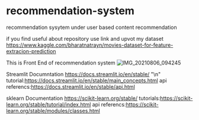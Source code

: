 # recommendation-system
recommendation sysytem under user based content recommendation 

if you find useful about repository use link and upvot my dataset
https://www.kaggle.com/bharatnatrayn/movies-dataset-for-feature-extracion-prediction

This is Front End of recommendation system
![IMG_20210806_094245](https://user-images.githubusercontent.com/47810389/128456272-a99a3fde-e58d-4c4a-be3d-6144ddf6b745.png)

Streamlit Documntation
https://docs.streamlit.io/en/stable/                              "\n"
tutorial:https://docs.streamlit.io/en/stable/main_concepts.html
api referencs:https://docs.streamlit.io/en/stable/api.html

sklearn Documentation
https://scikit-learn.org/stable/
tutorials:https://scikit-learn.org/stable/tutorial/index.html
api referencs:https://scikit-learn.org/stable/modules/classes.html
